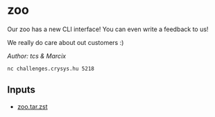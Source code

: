 # zoo

Our zoo has a new CLI interface! You can even write a feedback to us!

We really do care about out customers :)

*Author: tcs & Marcix*

`nc challenges.crysys.hu 5218`

## Inputs
- [zoo.tar.zst](input/zoo.tar.zst)

